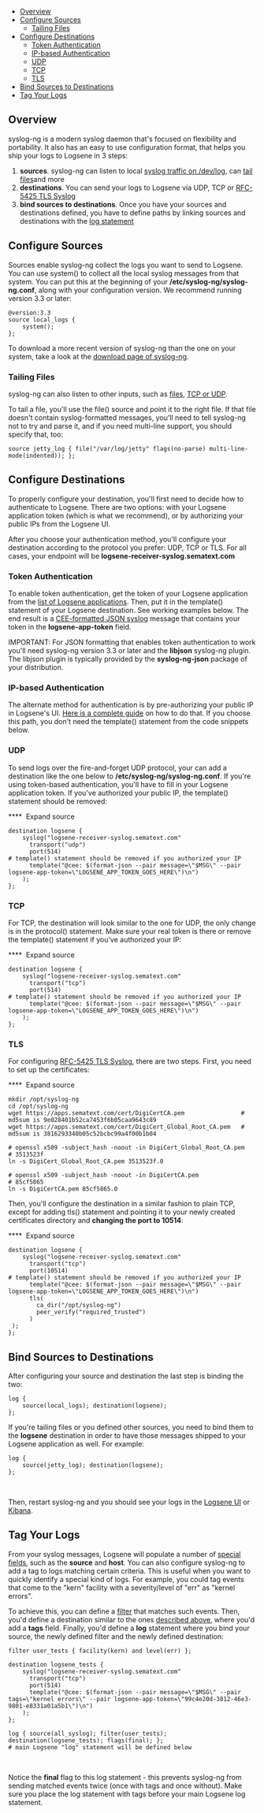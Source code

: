   - [Overview](#syslog-ng-Overview)
  - [Configure Sources](#syslog-ng-ConfigureSources)
      - [Tailing Files](#syslog-ng-TailingFiles)
  - [Configure Destinations](#syslog-ng-ConfigureDestinations)
      - [Token Authentication](#syslog-ng-TokenAuthentication)
      - [IP-based Authentication](#syslog-ng-IP-basedAuthentication)
      - [UDP](#syslog-ng-UDP)
      - [TCP](#syslog-ng-TCP)
      - [TLS](#syslog-ng-TLS)
  - [Bind Sources to Destinations](#syslog-ng-BindSourcestoDestinations)
  - [Tag Your Logs](#syslog-ng-TagYourLogs)

## Overview

syslog-ng is a modern syslog daemon that's focused on flexibility and
portability. It also has an easy to use configuration format, that helps
you ship your logs to Logsene in 3 steps:

1.  **sources**. syslog-ng can listen to local [syslog traffic on
    /dev/log](http://www.balabit.com/sites/default/files/documents/syslog-ng-ose-3.3-guides/en/syslog-ng-ose-v3.3-guide-admin-en/html/reference_source_unixstream.html),
    can [tail
    files](http://www.balabit.com/sites/default/files/documents/syslog-ng-pe-4.2-guides/en/syslog-ng-pe-v4.2-guide-admin-en/html/reference_source_file.html)and
    more
2.  **destinations**. You can send your logs to Logsene via UDP, TCP or
    [RFC-5425 TLS Syslog](https://tools.ietf.org/html/rfc5425)
3.  **bind sources to destinations**. Once you have your sources and
    destinations defined, you have to define paths by linking sources
    and destinations with the [log
    statement](http://www.balabit.com/sites/default/files/documents/syslog-ng-ose-3.4-guides/en/syslog-ng-ose-v3.4-guide-admin/html/logpath.html)

## Configure Sources

Sources enable syslog-ng collect the logs you want to send to Logsene.
You can use system() to collect all the local syslog messages from that
system. You can put this at the beginning of your
**/etc/syslog-ng/syslog-ng.conf**, along with your configuration
version. We recommend running version 3.3 or later:

``` syntaxhighlighter-pre
@version:3.3
source local_logs {
    system();
};
```

To download a more recent version of syslog-ng than the one on your
system, take a look at the [download page of
syslog-ng](http://www.balabit.com/network-security/syslog-ng/opensource-logging-system/downloads/3rd-party).

### Tailing Files

syslog-ng can also listen to other inputs, such as
[files](http://www.balabit.com/sites/default/files/documents/syslog-ng-ose-3.3-guides/en/syslog-ng-ose-v3.3-guide-admin-en/html/configuring_sources_file.html),
[TCP or
UDP](http://www.balabit.com/sites/default/files/documents/syslog-ng-ose-3.3-guides/en/syslog-ng-ose-v3.3-guide-admin-en/html/configuring_sources_tcpudp.html).

To tail a file, you'll use the file() source and point it to the right
file. If that file doesn't contain syslog-formatted messages, you'll
need to tell syslog-ng not to try and parse it, and if you need
multi-line support, you should specify that,
too:

``` syntaxhighlighter-pre
source jetty_log { file("/var/log/jetty" flags(no-parse) multi-line-mode(indented)); };
```

## Configure Destinations

To properly configure your destination, you'll first need to decide how
to authenticate to Logsene. There are two options: with your Logsene
application token (which is what we recommend), or by authorizing your
public IPs from the Logsene UI.

After you choose your authentication method, you'll configure your
destination according to the protocol you prefer: UDP, TCP or TLS. For
all cases, your endpoint will be
**logsene-receiver-syslog.sematext.com**

### Token Authentication

To enable token authentication, get the token of your Logsene
application from the [list of Logsene
applications](https://apps.sematext.com/users-web/services.do#logsene).
Then, put it in the template() statement of your Logsene destination.
See working examples below. The end result is a [CEE-formatted JSON
syslog](https://sematext.atlassian.net/wiki/display/PUBLOGSENE/JSON+Messages+over+Syslog)
message that contains your token in the **logsene-app-token** field.

IMPORTANT: For JSON formatting that enables token authentication to work
you'll need syslog-ng version 3.3 or later and the **libjson** syslog-ng
plugin. The libjson plugin is typically provided by the
**syslog-ng-json** package of your distribution.

### IP-based Authentication

The alternate method for authentication is by pre-authorizing your
public IP in Logsene's UI. [Here is a complete
guide](Authorizing-IPs-for-Syslog_23855110.html) on how to do that. If
you choose this path, you don't need the template() statement from the
code snippets below.

### UDP

To send logs over the fire-and-forget UDP protocol, your can add a
destination like the one below to **/etc/syslog-ng/syslog-ng.conf**. If
you're using token-based authentication, you'll have to fill in your
Logsene application token. If you've authorized your public IP, the
template() statement should be removed:

****  Expand source 

``` syntaxhighlighter-pre
destination logsene {
    syslog("logsene-receiver-syslog.sematext.com"
      transport("udp")
      port(514)
# template() statement should be removed if you authorized your IP
      template("@cee: $(format-json --pair message=\"$MSG\" --pair logsene-app-token=\"LOGSENE_APP_TOKEN_GOES_HERE\")\n")
    );
};
```

### TCP

For TCP, the destination will look similar to the one for UDP, the only
change is in the protocol() statement. Make sure your real token is
there or remove the template() statement if you've authorized your IP:

****  Expand source 

``` syntaxhighlighter-pre
destination logsene {
    syslog("logsene-receiver-syslog.sematext.com"
      transport("tcp")
      port(514)
# template() statement should be removed if you authorized your IP
      template("@cee: $(format-json --pair message=\"$MSG\" --pair logsene-app-token=\"LOGSENE_APP_TOKEN_GOES_HERE\")\n")
    );
};
```

### TLS

For configuring [RFC-5425 TLS
Syslog](https://tools.ietf.org/html/rfc5425), there are two steps.
First, you need to set up the certificates:

****  Expand source 

``` syntaxhighlighter-pre
mkdir /opt/syslog-ng
cd /opt/syslog-ng
wget https://apps.sematext.com/cert/DigiCertCA.pem                # md5sum is 9e028401b52ca7453f6b05caa9643c89
wget https://apps.sematext.com/cert/DigiCert_Global_Root_CA.pem   # md5sum is 3816293340b05c52bcbc99a4f00b1b04

# openssl x509 -subject_hash -noout -in DigiCert_Global_Root_CA.pem 
# 3513523f
ln -s DigiCert_Global_Root_CA.pem 3513523f.0
 
# openssl x509 -subject_hash -noout -in DigiCertCA.pem 
# 85cf5865
ln -s DigiCertCA.pem 85cf5865.0
```

Then, you'll configure the destination in a similar fashion to plain
TCP, except for adding tls() statement and pointing it to your newly
created certificates directory and **changing the port to 10514**:

****  Expand source 

``` syntaxhighlighter-pre
destination logsene {
    syslog("logsene-receiver-syslog.sematext.com"
      transport("tcp")
      port(10514)
# template() statement should be removed if you authorized your IP
      template("@cee: $(format-json --pair message=\"$MSG\" --pair logsene-app-token=\"LOGSENE_APP_TOKEN_GOES_HERE\")\n")
      tls(
        ca_dir("/opt/syslog-ng")
        peer_verify("required_trusted")
      )
 );
};
```

## Bind Sources to Destinations

After configuring your source and destination the last step is binding
the two:

``` syntaxhighlighter-pre
log {
    source(local_logs); destination(logsene);
};
```

If you're tailing files or you defined other sources, you need to bind
them to the **logsene** destination in order to have those messages
shipped to your Logsene application as well. For example:

``` syntaxhighlighter-pre
log {
    source(jetty_log); destination(logsene);
};
```

 

Then, restart syslog-ng and you should see your logs in the [Logsene
UI](https://apps.sematext.com/logsene-reports/mainPage.do) or
[Kibana](Kibana_19726376.html).

## Tag Your Logs

From your syslog messages, Logsene will populate a number of [special
fields](X-Special-Fields_27983878.html), such as the **source** and
**host**. You can also configure syslog-ng to add a tag to logs matching
certain criteria. This is useful when you want to quickly identify a
special kind of logs. For example, you could tag events that come to the
"kern" facility with a severity/level of "err" as "kernel errors".

To achieve this, you can define a
[filter](http://www.balabit.com/sites/default/files/documents/syslog-ng-ose-3.3-guides/en/syslog-ng-ose-v3.3-guide-admin-en/html/reference_filters.html)
that matches such events. Then, you'd define a destination similar to
the ones [described
above](https://sematext.atlassian.net/wiki/display/PUBLOGSENE/syslog-ng#syslog-ng-ConfigureDestinations),
where you'd add a **tags** field. Finally, you'd define a **log**
statement where you bind your source, the newly defined filter and the
newly defined destination:

``` syntaxhighlighter-pre
filter user_tests { facility(kern) and level(err) };

destination logsene_tests {
    syslog("logsene-receiver-syslog.sematext.com"
      transport("tcp")
      port(514)
      template("@cee: $(format-json --pair message=\"$MSG\" --pair tags=\"kernel errors\" --pair logsene-app-token=\"99c4e20d-3812-46e3-9801-e8331a01a5b1\")\n")
    );
};

log { source(all_syslog); filter(user_tests); destination(logsene_tests); flags(final); };
# main Logsene "log" statement will be defined below
```

 

Notice the **final** flag to this log statement - this prevents
syslog-ng from sending matched events twice (once with tags and once
without). Make sure you place the log statement with tags before your
main Logsene log statement.

